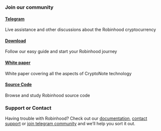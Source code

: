 ### Join our community

#### [Telegram](https://github.com/5mooth0perator/robinhoodwallet/wiki)

Live assistance and other discussions about the Robinhood cryptocurrency

#### [Download](https://github.com/5mooth0perator/robinhoodwallet/wiki)

Follow our easy guide and start your Robinhood journey

#### [White paper](https://github.com/5mooth0perator/robinhoodwallet/wiki)

White paper covering all the aspects of CryptoNote technology

#### [Source Code](https://github.com/5mooth0perator/robinhoodwallet/wiki)

Browse and study Robinhood source code

### Support or Contact

Having trouble with Robinhood? Check out our [documentation](https://github.com/5mooth0perator/robinhoodwallet/wiki), [contact support](https://github.com/5mooth0perator/robinhoodwallet/issues) or [join telegram community](https://t.me/joinchat/DqnU2RIxEDlVlxLdLFrn7g) and we’ll help you sort it out.
